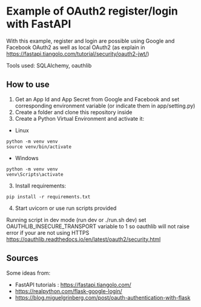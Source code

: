 # Example of OAuth2 register/login with FastAPI

With this example, register and login are possible using Google and Facebook OAuth2 as well as local OAuth2 (as explain in https://fastapi.tiangolo.com/tutorial/security/oauth2-jwt/)

Tools used: SQLAlchemy, oauthlib

## How to use

 1. Get an App Id and App Secret from Google and Facebook and set corresponding environment variable (or indicate them in app/setting.py)
 2. Create a folder and clone this repository inside
 2. Create a Python Virtual Environment and activate it:
  * Linux
 ```
 python -m venv venv
 source venv/bin/activate
 ```
  * Windows
  ```
  python -m venv venv
  venv\Scripts\activate
  ``` 
 3. Install requirements:
 ```
 pip install -r requirements.txt
 ```
 4. Start uvicorn or use run scripts provided
 
 Running script in dev mode (run dev or ./run.sh dev) set OAUTHLIB_INSECURE_TRANSPORT variable to 1 so oauthlib will not raise error if your are not using HTTPS https://oauthlib.readthedocs.io/en/latest/oauth2/security.html


## Sources

Some ideas from: 
 * FastAPI tutorials : https://fastapi.tiangolo.com/
 * https://realpython.com/flask-google-login/
 * https://blog.miguelgrinberg.com/post/oauth-authentication-with-flask
